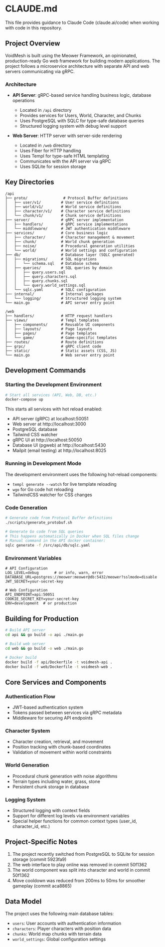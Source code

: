 # CLAUDE.md

This file provides guidance to Claude Code (claude.ai/code) when working with code in this repository.

## Project Overview

VoidMesh is built using the Meower Framework, an opinionated, production-ready Go web framework for building modern applications. The project follows a microservice architecture with separate API and web servers communicating via gRPC.

### Architecture

- **API Server**: gRPC-based service handling business logic, database operations
  - Located in `/api` directory
  - Provides services for Users, World, Character, and Chunks
  - Uses PostgreSQL with SQLC for type-safe database queries
  - Structured logging system with debug level support

- **Web Server**: HTTP server with server-side rendering
  - Located in `/web` directory
  - Uses Fiber for HTTP handling
  - Uses Templ for type-safe HTML templating
  - Communicates with the API server via gRPC
  - Uses SQLite for session storage

## Key Directories

```
/api
├── proto/                # Protocol Buffer definitions
│   ├── user/v1/         # User service definitions
│   ├── world/v1/        # World service definitions
│   ├── character/v1/    # Character service definitions
│   └── chunk/v1/        # Chunk service definitions
├── server/              # gRPC server implementation
│   ├── handlers/        # gRPC service implementations
│   └── middleware/      # JWT authentication middleware
├── services/            # Core business logic
│   ├── character/       # Character management & movement
│   ├── chunk/           # World chunk generation
│   ├── noise/           # Procedural generation utilities
│   └── world/           # World settings and configuration
├── db/                  # Database layer (SQLC generated)
│   ├── migrations/      # SQL migrations
│   │   └── schema.sql   # Database schema
│   ├── queries/         # SQL queries by domain
│   │   ├── query.users.sql
│   │   ├── query.characters.sql
│   │   ├── query.chunks.sql
│   │   └── query.world_settings.sql
│   └── sqlc.yaml        # SQLC configuration
├── internal/            # Internal packages
│   └── logging/         # Structured logging system
└── main.go              # API server entry point

/web
├── handlers/            # HTTP request handlers
├── views/               # Templ templates
│   ├── components/      # Reusable UI components
│   ├── layouts/         # Page layouts
│   ├── pages/           # Page templates
│   └── game/            # Game-specific templates
├── routes/              # Route definitions
├── grpc/                # gRPC client code
├── static/              # Static assets (CSS, JS)
└── main.go              # Web server entry point
```

## Development Commands

### Starting the Development Environment

```bash
# Start all services (API, Web, DB, etc.)
docker-compose up
```

This starts all services with hot reload enabled:
- API server (gRPC) at localhost:50051
- Web server at http://localhost:3000
- PostgreSQL database
- Tailwind CSS watcher
- gRPC UI at http://localhost:50050
- Database UI (pgweb) at http://localhost:5430
- Mailpit (email testing) at http://localhost:8025

### Running in Development Mode

The development environment uses the following hot-reload components:
- `templ generate --watch` for live template reloading
- `wgo` for Go code hot reloading 
- TailwindCSS watcher for CSS changes

### Code Generation

```bash
# Generate code from Protocol Buffer definitions
./scripts/generate_protobuf.sh

# Generate Go code from SQL queries
# This happens automatically in Docker when SQL files change
# Manual command in the API docker container:
sqlc generate -f /src/api/db/sqlc.yaml
```

### Environment Variables

```
# API Configuration
LOG_LEVEL=debug       # or info, warn, error
DATABASE_URL=postgres://meower:meower@db:5432/meower?sslmode=disable
JWT_SECRET=your-secret-key

# Web Configuration
API_ENDPOINT=api:50051
COOKIE_SECRET_KEY=your-secret-key
ENV=development  # or production
```

## Building for Production

```bash
# Build API server
cd api && go build -o api ./main.go

# Build web server
cd web && go build -o web ./main.go

# Docker build
docker build -f api/Dockerfile -t voidmesh-api .
docker build -f web/Dockerfile -t voidmesh-web .
```

## Core Services and Components

### Authentication Flow
- JWT-based authentication system
- Tokens passed between services via gRPC metadata
- Middleware for securing API endpoints

### Character System
- Character creation, retrieval, and movement
- Position tracking with chunk-based coordinates
- Validation of movement within world constraints

### World Generation
- Procedural chunk generation with noise algorithms
- Terrain types including water, grass, stone
- Persistent chunk storage in database

### Logging System
- Structured logging with context fields
- Support for different log levels via environment variables
- Special helper functions for common context types (user_id, character_id, etc.)

## Project-Specific Notes

1. The project recently switched from PostgreSQL to SQLite for session storage (commit 5923fa9)
2. The web interface to play online was removed in commit 50f1362
3. The world component was split into character and world in commit 50f1362
4. Move cooldown was reduced from 200ms to 50ms for smoother gameplay (commit aca8865)

## Data Model

The project uses the following main database tables:
- `users`: User accounts with authentication information
- `characters`: Player characters with position data
- `chunks`: World map chunks with terrain data
- `world_settings`: Global configuration settings